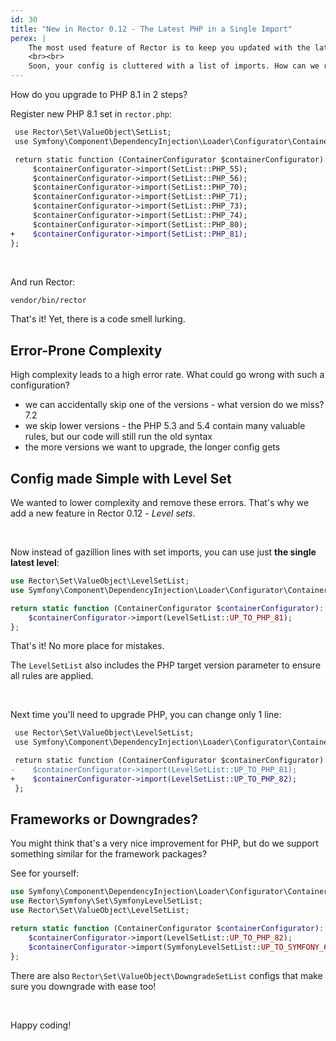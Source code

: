```yaml
---
id: 30
title: "New in Rector 0.12 - The Latest PHP in a Single Import"
perex: |
    The most used feature of Rector is to keep you updated with the latest PHP. PHP 8.1 was released almost a month ago, so many projects started to use Rector to upgrade to PHP 8.1. There is a new import in your `rector.php` with every new version.
    <br><br>
    Soon, your config is cluttered with a list of imports. How can we reduce this complexity to a single line? How can we handle your-favorite-framework upgrade in second?
---
```


How do you upgrade to PHP 8.1 in 2 steps?

Register new PHP 8.1 set in `rector.php`:

```diff
 use Rector\Set\ValueObject\SetList;
 use Symfony\Component\DependencyInjection\Loader\Configurator\ContainerConfigurator;

 return static function (ContainerConfigurator $containerConfigurator): void {
     $containerConfigurator->import(SetList::PHP_55);
     $containerConfigurator->import(SetList::PHP_56);
     $containerConfigurator->import(SetList::PHP_70);
     $containerConfigurator->import(SetList::PHP_71);
     $containerConfigurator->import(SetList::PHP_73);
     $containerConfigurator->import(SetList::PHP_74);
     $containerConfigurator->import(SetList::PHP_80);
+    $containerConfigurator->import(SetList::PHP_81);
};
```

<br>

And run Rector:

```bash
vendor/bin/rector
```

That's it! Yet, there is a code smell lurking.

## Error-Prone Complexity

High complexity leads to a high error rate. What could go wrong with such a configuration?

* we can accidentally skip one of the versions - what version do we miss? 7.2
* we skip lower versions - the PHP 5.3 and 5.4 contain many valuable rules, but our code will still run the old syntax
* the more versions we want to upgrade, the longer config gets

## Config made Simple with Level Set

We wanted to lower complexity and remove these errors. That's why we add a new feature in Rector 0.12 - *Level sets*.

<br>

Now instead of gazillion lines with set imports, you can use just **the single latest level**:

```php
use Rector\Set\ValueObject\LevelSetList;
use Symfony\Component\DependencyInjection\Loader\Configurator\ContainerConfigurator;

return static function (ContainerConfigurator $containerConfigurator): void {
    $containerConfigurator->import(LevelSetList::UP_TO_PHP_81);
};
```

That's it! No more place for mistakes.

The `LevelSetList` also includes the PHP target version parameter to ensure all rules are applied.

<br>

Next time you'll need to upgrade PHP, you can change only 1 line:

```diff
 use Rector\Set\ValueObject\LevelSetList;
 use Symfony\Component\DependencyInjection\Loader\Configurator\ContainerConfigurator;

 return static function (ContainerConfigurator $containerConfigurator): void {
-    $containerConfigurator->import(LevelSetList::UP_TO_PHP_81);
+    $containerConfigurator->import(LevelSetList::UP_TO_PHP_82);
 };
```

## Frameworks or Downgrades?

You might think that's a very nice improvement for PHP, but do we support something similar for the framework packages?

See for yourself:

```php
use Symfony\Component\DependencyInjection\Loader\Configurator\ContainerConfigurator;
use Rector\Symfony\Set\SymfonyLevelSetList;
use Rector\Set\ValueObject\LevelSetList;

return static function (ContainerConfigurator $containerConfigurator): void {
    $containerConfigurator->import(LevelSetList::UP_TO_PHP_82);
    $containerConfigurator->import(SymfonyLevelSetList::UP_TO_SYMFONY_60);
};
```

There are also `Rector\Set\ValueObject\DowngradeSetList` configs that make sure you downgrade with ease too!

<br>

Happy coding!


